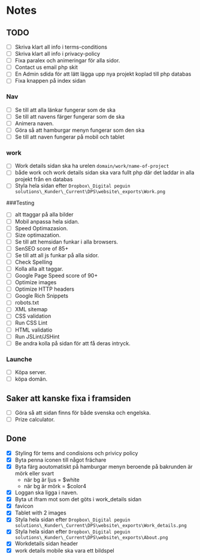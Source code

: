 # Notes

## TODO 
-[ ] Skriva klart all info i terms-conditions
-[ ] Skriva klart all info i privacy-policy
-[ ] Fixa paralex och animeringar för alla sidor.
-[ ] Contact us email php skit
-[ ] En Admin sdida för att lätt lägga upp nya projekt koplad till php databas
-[ ] Fixa knappen på index sidan

### Nav
-[ ] Se till att alla länkar fungerar som de ska
-[ ] Se till att navens färger fungerar som de ska 
-[ ] Animera naven.
-[ ] Göra så att hamburgar menyn fungerar som den ska
-[ ] Se till att naven fungerar på mobil och tablet

### work
-[ ] Work details sidan ska ha urelen `domain/work/name-of-project`
-[ ] både work och work details sidan ska vara fullt php där det laddar in alla projekt från en databas
-[ ] Styla hela sidan efter `Dropbox\_Digital peguin solutions\_Kunder\_Current\DPS\website\_exports\Work.png`

###Testing
-[ ] alt ttaggar på alla bilder
-[ ] Mobil anpassa hela sidan.
-[ ] Speed Optimazasion.
-[ ] Size optimazation.
-[ ] Se till att hemsidan funkar i alla browsers.
-[ ] SenSEO score of 85+
-[ ] Se till att all js funkar på alla sidor.
-[ ] Check Spelling
-[ ] Kolla alla alt taggar.
-[ ] Google Page Speed score of 90+
-[ ] Optimize images
-[ ] Optimize HTTP headers
-[ ] Google Rich Snippets
-[ ] robots.txt 
-[ ] XML sitemap
-[ ] CSS validation
-[ ] Run CSS Lint
-[ ] HTML validatio
-[ ] Run JSLint/JSHint
-[ ] Be andra kolla på sidan för att få deras intryck.

### Launche
-[ ] Köpa server.
-[ ] köpa domän.

## Saker att kanske fixa i framsiden
-[ ] Göra så att sidan finns för både svenska och engelska.
-[ ] Prize calculator.

## Done
-[x] Styling för tems and condisions och privicy policy
-[x] Byta penna iconen till något frächare
-[x] Byta färg aoutomatiskt på hamburgar menyn beroende på bakrunden är mörk eller svart
  * när bg är ljus = $white
  * när bg är mörk = $color4
-[x] Loggan ska ligga i naven.
-[x] Byta ut ifram mot som det göts i work_details sidan
-[x] favicon
-[x] Tablet with 2 images
-[x] Styla hela sidan efter `Dropbox\_Digital peguin solutions\_Kunder\_Current\DPS\website\_exports\Work_details.png`
-[x] Styla hela sidan efter `Dropbox\_Digital peguin solutions\_Kunder\_Current\DPS\website\_exports\About.png`
-[x] Workdetails sidan header
-[x] work details mobile ska vara ett bildspel
